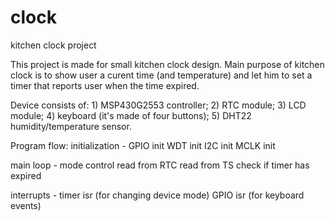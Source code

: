 # clock
kitchen clock project

This project is made for small kitchen clock design. Main purpose of kitchen clock is to show user a curent time (and temperature) and let him to set a timer that reports user when the time expired.

Device consists of:
	1) MSP430G2553 controller;
	2) RTC module;
	3) LCD module;
	4) keyboard (it's made of four buttons);
	5) DHT22 humidity/temperature sensor.



Program flow:
initialization - 	GPIO init
			WDT init
			I2C init
			MCLK init

main loop -		mode control
			read from RTC
			read from TS
			check if timer has expired

interrupts -		timer isr (for changing device mode)
			GPIO isr (for keyboard events)

